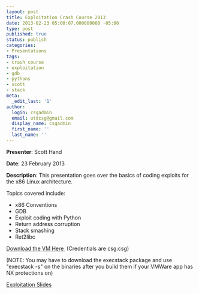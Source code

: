 ```yaml
---
layout: post
title: Exploitation Crash Course 2013
date: 2013-02-23 05:00:07.000000000 -05:00
type: post
published: true
status: publish
categories:
- Presentations
tags:
- crash course
- exploitation
- gdb
- pythons
- scott
- stack
meta:
  _edit_last: '1'
author:
  login: csgadmin
  email: utdcsg@gmail.com
  display_name: csgadmin
  first_name: ''
  last_name: ''
---
```


**Presenter**: Scott Hand

**Date**: 23 February 2013

**Description**: This presentation goes over the basics of coding exploits for the x86 Linux architecture.

Topics covered include:

-   x86 Conventions
-   GDB
-   Exploit coding with Python
-   Return address corruption
-   Stack smashing
-   Ret2libc

[Download the VM Here ](http://csg.utdallas.edu/static/CSG_Crash_Course.7z "Download the VM Here") (Credentials are csg:csg)

(NOTE: You may have to download the execstack package and use "execstack -s" on the binaries after you build them if your VMWare app has NX protections on)

[Exploitation Slides](http://csg.utdallas.edu/wp-content/uploads/2013/02/exploitation_slides.pptx)
